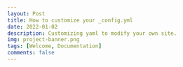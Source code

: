 ```yaml
---
layout: Post
title: How to customize your _config.yml
date: 2022-01-02
description: Customizing yaml to modify your own site.
img: project-banner.png
tags: [Welcome, Documentation]
comments: false
---
```

